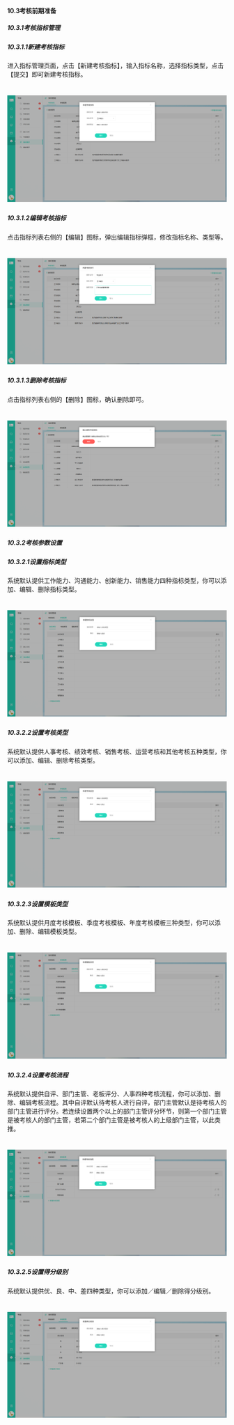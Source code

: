 #### 10.3考核前期准备

##### 10.3.1考核指标管理

##### 10.3.1.1新建考核指标

进入指标管理页面，点击【新建考核指标】，输入指标名称，选择指标类型，点击【提交】即可新建考核指标。

# ![](/assets/10.3.1.1新建考核指标数.png)

##### 10.3.1.2编辑考核指标

点击指标列表右侧的【编辑】图标，弹出编辑指标弹框，修改指标名称、类型等。

# ![](/assets/10.3.1.2编辑考核指标.png)

##### 10.3.1.3删除考核指标

点击指标列表右侧的【删除】图标，确认删除即可。

# ![](/assets/10.3.1.3删除考核指标.png)

##### 10.3.2考核参数设置

##### 10.3.2.1设置指标类型

系统默认提供工作能力、沟通能力、创新能力、销售能力四种指标类型，你可以添加、编辑、删除指标类型。

# ![](/assets/10.3.2.1新建指标类型.png)

##### 10.3.2.2设置考核类型

系统默认提供人事考核、绩效考核、销售考核、运营考核和其他考核五种类型，你可以添加、编辑、删除考核类型。

# ![](/assets/10.3.2.2新建考核类型.png)

##### 10.3.2.3设置模板类型

系统默认提供月度考核模板、季度考核模板、年度考核模板三种类型，你可以添加、删除、编辑模板类型。

# ![](/assets/10.3.2.3设置模板类型.png)

##### 10.3.2.4设置考核流程

系统默认提供自评、部门主管、老板评分、人事四种考核流程，你可以添加、删除、编辑考核流程。其中自评默认待考核人进行自评，部门主管默认是待考核人的部门主管进行评分。若连续设置两个以上的部门主管评分环节，则第一个部门主管是被考核人的部门主管，若第二个部门主管是被考核人的上级部门主管，以此类推。

# ![](/assets/10.3.2.4设置考核流程.png)

##### 10.3.2.5设置得分级别

系统默认提供优、良、中、差四种类型，你可以添加／编辑／删除得分级别。

# ![](/assets/10.3.2.5新建得分级别.png)





